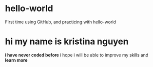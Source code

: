 # hello-world
First time using GitHub, and practicing with hello-world
# hi my name is **kristina nguyen**
__i have never coded before__
i hope i will be able to improve my skills
and __learn more__
